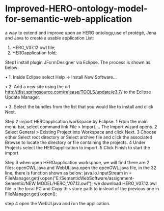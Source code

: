 # Improved-HERO-ontology-model-for-semantic-web-application
a way to extend and improve upon an HERO ontology,use of protégé, Jena and Java to create a usable application
List:
1.	HERO_V07.12.owl file;
2.	HEROapplication fold;

Step1 install plugin JFormDesigner via Eclipse. The process is shown as below:
  
•	 1. Inside Eclipse select Help -> Install New Software... 

 

•	2. Add a new site using the url http://dist.springsource.com/release/TOOLS/update/e3.7/ to the Eclipse Update Manager. 

 

•	3. Select the bundles from the list that you would like to install and click Next.

 
 

 Step 2 import HEROapplication workspace by Eclipse.
1 From the main menu bar, select  command link File > Import.... The Import wizard opens.
2 Select General > Existing Project into Workspace and click Next.
3 Choose either Select root directory or Select archive file and click the associated Browse to locate      the directory or file containing the projects.
4 Under Projects select the  HEROapplication to import.
5 Click Finish to start the import.

Step 3 when open HEROapplication workspace, we will find there are 2 files: openOWL.java and WebUI.java.open the openOWL.java file, in the 32 line, there is function shown as below:
java.io.InputStream in = FileManager.get().open("E:/SemanticWebSoftware/assignment-Sementic/NEW MODEL/HERO_V07.12.owl");
we download HERO_V07.12.owl file in the local PC and  Copy this store path to instead of the previous one in FileManager.get().open();

step 4 open the WebUI.java and run the application. 

